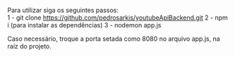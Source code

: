 Para utilizar siga os seguintes passos: <br>
1 - git clone https://github.com/pedrosarkis/youtubeApiBackend.git
2 - npm i (para instalar as dependências)
3 - nodemon app.js

Caso necessário, troque a porta setada como 8080 no arquivo app.js, na raíz do projeto. 
